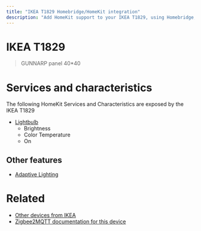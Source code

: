 ```yaml
---
title: "IKEA T1829 Homebridge/HomeKit integration"
description: "Add HomeKit support to your IKEA T1829, using Homebridge, Zigbee2MQTT and homebridge-z2m."
---
```

<!---
This file has been GENERATED using src/docgen/docgen.ts
DO NOT EDIT THIS FILE MANUALLY!
-->
# IKEA T1829
> GUNNARP panel 40*40


# Services and characteristics
The following HomeKit Services and Characteristics are exposed by
the IKEA T1829

* [Lightbulb](../../light.md)
  * Brightness
  * Color Temperature
  * On

## Other features
* [Adaptive Lighting](../../light.md)

# Related
* [Other devices from IKEA](../index.md#ikea)
* [Zigbee2MQTT documentation for this device](https://www.zigbee2mqtt.io/devices/T1829.html)